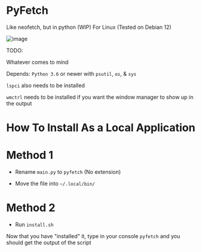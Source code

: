 # PyFetch
Like neofetch, but in python (WIP) For Linux (Tested on Debian 12)

![image](https://github.com/user-attachments/assets/727bca57-b4a9-4f50-92c6-d2f38ae6f148)


TODO:

Whatever comes to mind

Depends:
`Python 3.6` or newer with `psutil`, `os`, & `sys`

`lspci` also needs to be installed

`wmctrl` needs to be installed if you want the window manager to show up in the output

# How To Install As a Local Application

# Method 1

*  Rename `main.py` to `pyfetch` (No extension)

*  Move the file into `~/.local/bin/`

# Method 2
* Run `install.sh`

Now that you have "installed" it, type in your console `pyfetch` and you should get the output of the script
